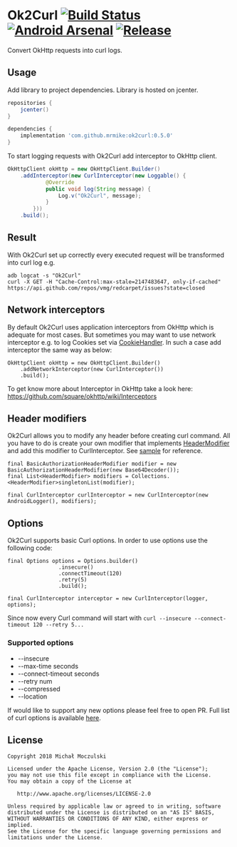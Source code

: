 # Ok2Curl [![Build Status](https://travis-ci.org/mrmike/Ok2Curl.svg)](https://travis-ci.org/mrmike/Ok2Curl) [![Android Arsenal](https://img.shields.io/badge/Android%20Arsenal-Ok2Curl-green.svg?style=flat)](https://android-arsenal.com/details/1/2653) [![Release](https://jitpack.io/v/mrmike/Ok2Curl.svg)](https://jitpack.io/#mrmike/Ok2Curl)

Convert OkHttp requests into curl logs.

## Usage
Add library to project dependencies. Library is hosted on jcenter.
```groovy
repositories {
    jcenter()
}

dependencies {
    implementation 'com.github.mrmike:ok2curl:0.5.0'
}
```

To start logging requests with Ok2Curl add interceptor to OkHttp client.
```java
OkHttpClient okHttp = new OkHttpClient.Builder()
    .addInterceptor(new CurlInterceptor(new Loggable() {
            @Override
            public void log(String message) {
                Log.v("Ok2Curl", message);
            }
        }))
    .build();
```

## Result
With Ok2Curl set up correctly every executed request will be transformed into curl log e.g.
```shell
adb logcat -s "Ok2Curl"
curl -X GET -H "Cache-Control:max-stale=2147483647, only-if-cached" https://api.github.com/repos/vmg/redcarpet/issues?state=closed
```

## Network interceptors
By default Ok2Curl uses application interceptors from OkHttp which is adequate for most cases. But sometimes you may want to use network interceptor e.g. to log Cookies set via [CookieHandler](http://docs.oracle.com/javase/6/docs/api/java/net/CookieHandler.html). In such a case add interceptor the same way as below:  

```
OkHttpClient okHttp = new OkHttpClient.Builder()
    .addNetworkInterceptor(new CurlInterceptor())
    .build();
```

To get know more about Interceptor in OkHttp take a look here: https://github.com/square/okhttp/wiki/Interceptors

## Header modifiers
Ok2Curl allows you to modify any header before creating curl command. All you have to do is create your own modifier that implements [HeaderModifier](https://github.com/mrmike/Ok2Curl/blob/master/ok2curl/src/main/java/com/moczul/ok2curl/modifier/HeaderModifier.java)
and add this modifier to CurlInterceptor. See [sample](https://github.com/mrmike/Ok2Curl/blob/master/sample/src/main/java/com/moczul/sample/RequestService.java) for reference.
```
final BasicAuthorizationHeaderModifier modifier = new BasicAuthorizationHeaderModifier(new Base64Decoder());
final List<HeaderModifier> modifiers = Collections.<HeaderModifier>singletonList(modifier);

final CurlInterceptor curlInterceptor = new CurlInterceptor(new AndroidLogger(), modifiers);
```

## Options
Ok2Curl supports basic Curl options. In order to use options use the following code:
```
final Options options = Options.builder()
                .insecure()
                .connectTimeout(120)
                .retry(5)
                .build();

final CurlInterceptor interceptor = new CurlInterceptor(logger, options);
```
Since now every Curl command will start with `curl --insecure --connect-timeout 120 --retry 5...`

### Supported options
* --insecure
* --max-time seconds
* --connect-timeout seconds
* --retry num
* --compressed
* --location

If would like to support any new options please feel free to open PR. Full list of curl options is
available [here](https://curl.haxx.se/docs/manpage.html).


## License

    Copyright 2018 Michał Moczulski

    Licensed under the Apache License, Version 2.0 (the "License");
    you may not use this file except in compliance with the License.
    You may obtain a copy of the License at

       http://www.apache.org/licenses/LICENSE-2.0

    Unless required by applicable law or agreed to in writing, software
    distributed under the License is distributed on an "AS IS" BASIS,
    WITHOUT WARRANTIES OR CONDITIONS OF ANY KIND, either express or implied.
    See the License for the specific language governing permissions and
    limitations under the License.
